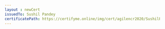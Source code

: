 ```yaml
--- 
layout : newCert 
issuedTo: Sushil Pandey 
certificatePath: https://certifyme.online/img/cert/agilencr2020/SushilPandey_10bd3.png
--- 
```

